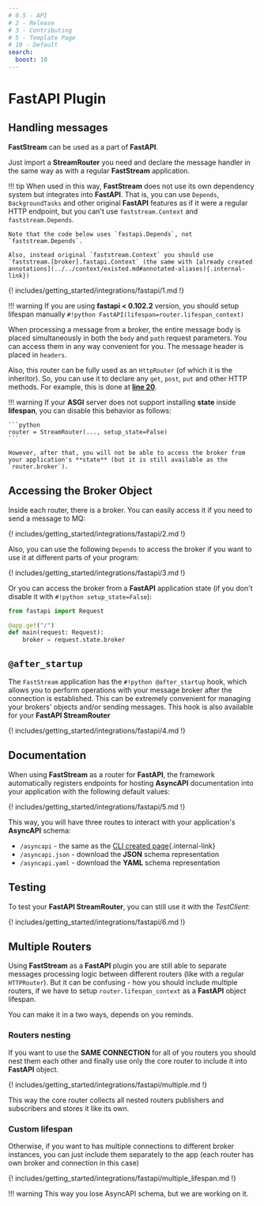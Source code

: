```yaml
---
# 0.5 - API
# 2 - Release
# 3 - Contributing
# 5 - Template Page
# 10 - Default
search:
  boost: 10
---
```


# **FastAPI** Plugin

## Handling messages

**FastStream** can be used as a part of **FastAPI**.

Just import a **StreamRouter** you need and declare the message handler in the same way as with a regular **FastStream** application.

!!! tip
    When used in this way, **FastStream** does not use its own dependency system but integrates into **FastAPI**.
    That is, you can use `Depends`, `BackgroundTasks` and other original **FastAPI** features as if it were a regular HTTP endpoint, but you can't use `faststream.Context` and `faststream.Depends`.

    Note that the code below uses `fastapi.Depends`, not `faststream.Depends`.

    Also, instead original `faststream.Context` you should use `faststream.[broker].fastapi.Context` (the same with [already created annotations](../../context/existed.md#annotated-aliases){.internal-link})

{! includes/getting_started/integrations/fastapi/1.md !}

!!! warning
    If you are using **fastapi < 0.102.2** version, you should setup lifespan manually `#!python FastAPI(lifespan=router.lifespan_context)`

When processing a message from a broker, the entire message body is placed simultaneously in both the `body` and `path` request parameters. You can access them in any way convenient for you. The message header is placed in `headers`.

Also, this router can be fully used as an `HttpRouter` (of which it is the inheritor). So, you can
use it to declare any `get`, `post`, `put` and other HTTP methods. For example, this is done at [**line 20**](#__codelineno-0-20).

!!! warning
    If your **ASGI** server does not support installing **state** inside **lifespan**, you can disable this behavior as follows:

    ```python
    router = StreamRouter(..., setup_state=False)
    ```

    However, after that, you will not be able to access the broker from your application's **state** (but it is still available as the `router.broker`).

## Accessing the Broker Object

Inside each router, there is a broker. You can easily access it if you need to send a message to MQ:

{! includes/getting_started/integrations/fastapi/2.md !}

Also, you can use the following `Depends` to access the broker if you want to use it at different parts of your program:

{! includes/getting_started/integrations/fastapi/3.md !}

Or you can access the broker from a **FastAPI** application state (if you don't disable it with `#!python setup_state=False`):

```python
from fastapi import Request

@app.get("/")
def main(request: Request):
    broker = request.state.broker
```

## `@after_startup`

The `FastStream` application has the `#!python @after_startup` hook, which allows you to perform operations with your message broker after the connection is established. This can be extremely convenient for managing your brokers' objects and/or sending messages. This hook is also available for your **FastAPI StreamRouter**

{! includes/getting_started/integrations/fastapi/4.md !}

## Documentation

When using **FastStream** as a router for **FastAPI**, the framework automatically registers endpoints for hosting **AsyncAPI** documentation into your application with the following default values:

{! includes/getting_started/integrations/fastapi/5.md !}

This way, you will have three routes to interact with your application's **AsyncAPI** schema:

* `/asyncapi` - the same as the [CLI created page](../../../getting-started/asyncapi/hosting.md){.internal-link}
* `/asyncapi.json` - download the **JSON** schema representation
* `/asyncapi.yaml` - download the **YAML** schema representation

## Testing

To test your **FastAPI StreamRouter**, you can still use it with the *TestClient*:

{! includes/getting_started/integrations/fastapi/6.md !}

## Multiple Routers

Using **FastStream** as a **FastAPI** plugin you are still able to separate messages processing logic between different routers (like with a regular `HTTPRouter`). But it can be confusing - how you should include multiple routers, if we have to setup `router.lifespan_context` as a **FastAPI** object lifespan.

You can make it in a two ways, depends on you reminds.

### Routers nesting

If you want to use the **SAME CONNECTION** for all of you routers you should nest them each other and finally use only the core router to include it into **FastAPI** object.

{! includes/getting_started/integrations/fastapi/multiple.md !}

This way the core router collects all nested routers publishers and subscribers and stores it like its own.

### Custom lifespan

Otherwise, if you want to has multiple connections to different broker instances, you can just include them separately to the app (each router has own broker and connection in this case)

{! includes/getting_started/integrations/fastapi/multiple_lifespan.md !}

!!! warning
    This way you lose AsyncAPI schema, but we are working on it.
